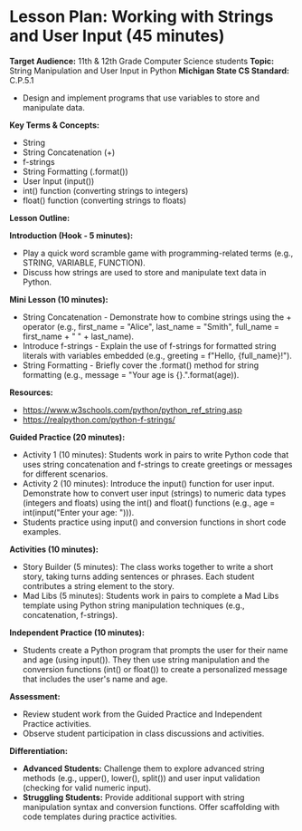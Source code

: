 ﻿# Lesson Plan: Working with Strings and User Input (45 minutes)

**Target Audience:** 11th & 12th Grade Computer Science students
**Topic:** String Manipulation and User Input in Python 
**Michigan State CS Standard:** C.P.5.1

- Design and implement programs that use variables to store and manipulate data.

**Key Terms & Concepts:**

- String
- String Concatenation (+)
- f-strings
- String Formatting (.format())
- User Input (input())
- int() function (converting strings to integers)
- float() function (converting strings to floats)

**Lesson Outline:**

**Introduction (Hook - 5 minutes):**

- Play a quick word scramble game with programming-related terms (e.g., STRING, VARIABLE, FUNCTION).
- Discuss how strings are used to store and manipulate text data in Python.

**Mini Lesson (10 minutes):**

- String Concatenation - Demonstrate how to combine strings using the + operator (e.g., first\_name = "Alice", last\_name = "Smith", full\_name = first\_name + " " + last\_name).
- Introduce f-strings - Explain the use of f-strings for formatted string literals with variables embedded (e.g., greeting = f"Hello, {full\_name}!").
- String Formatting - Briefly cover the .format() method for string formatting (e.g., message = "Your age is {}.".format(age)).

**Resources:**

- <https://www.w3schools.com/python/python_ref_string.asp>
- <https://realpython.com/python-f-strings/>

**Guided Practice (20 minutes):**

- Activity 1 (10 minutes): Students work in pairs to write Python code that uses string 
  concatenation and f-strings to create greetings or messages for different scenarios.
- Activity 2 (10 minutes): Introduce the input() function for user input. Demonstrate how to convert user input (strings) to numeric data types (integers and floats) using the int() and float() functions (e.g., age = int(input("Enter your age: "))).
- Students practice using input() and conversion functions in short code examples.

**Activities (10 minutes):**

- Story Builder (5 minutes): The class works together to write a short story, taking turns adding sentences or phrases. Each student contributes a string element to the story.
- Mad Libs (5 minutes): Students work in pairs to complete a Mad Libs template using Python string manipulation techniques (e.g., concatenation, f-strings).

**Independent Practice (10 minutes):**

- Students create a Python program that prompts the user for their name and age (using input()). They then use string manipulation and the conversion functions (int() or float()) to create a personalized message that includes the user's name and age.

**Assessment:**

- Review student work from the Guided Practice and Independent Practice activities.
- Observe student participation in class discussions and activities.

**Differentiation:**

- **Advanced Students:** Challenge them to explore advanced string methods (e.g., upper(), lower(), split()) and user input validation (checking for valid numeric input).
- **Struggling Students:** Provide additional support with string manipulation syntax and conversion functions. Offer scaffolding with code templates during practice activities.


